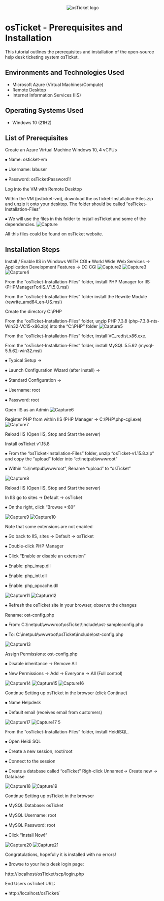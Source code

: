 <p align="center">
<img src="https://i.imgur.com/Clzj7Xs.png" alt="osTicket logo"/>
</p>

<h1>osTicket - Prerequisites and Installation</h1>
This tutorial outlines the prerequisites and installation of the open-source help desk ticketing system osTicket.<br />



<h2>Environments and Technologies Used</h2>

- Microsoft Azure (Virtual Machines/Compute)
- Remote Desktop
- Internet Information Services (IIS)

<h2>Operating Systems Used </h2>

- Windows 10</b> (21H2)

<h2>List of Prerequisites</h2>
<p>Create an Azure Virtual Machine Windows 10, 4 vCPUs</p>
<p>⦁	Name: osticket-vm</p>
<p>⦁	Username: labuser</p>
<p>⦁	Password: osTicketPassword1!</p>

<p>Log into the VM with Remote Desktop</p>

Within the VM (osticket-vm), download the osTicket-Installation-Files.zip and unzip it onto your desktop. The folder should be called “osTicket-Installation-Files”

⦁	We will use the files in this folder to install osTicket and some of the dependencies.
![Capture](https://github.com/user-attachments/assets/382ed086-7bcb-4df0-b5f6-5a49c50d01ee)
<p>All this files could be found on osTicket website.</p>

<h2>Installation Steps</h2>

Install / Enable IIS in Windows WITH CGI
⦁	World Wide Web Services -> Application Development Features -> [X] CGI
![Capture2](https://github.com/user-attachments/assets/f53a80b4-5332-489b-b067-9639fd8c0870)
![Capture3](https://github.com/user-attachments/assets/13b4e3e0-451c-44ca-a407-35f4f9bcb5b7)
![Capture4](https://github.com/user-attachments/assets/a94c7284-bace-4ba1-b632-a832798c7d40)

<p>From the “osTicket-Installation-Files” folder, install PHP Manager for IIS (PHPManagerForIIS_V1.5.0.msi)</p>

<p>From the “osTicket-Installation-Files” folder install the Rewrite Module (rewrite_amd64_en-US.msi)</p>

<p>Create the directory C:\PHP</p>

From the “osTicket-Installation-Files” folder, unzip PHP 7.3.8 (php-7.3.8-nts-Win32-VC15-x86.zip) into the “C:\PHP” folder
![Capture5](https://github.com/user-attachments/assets/c7609496-921a-46b1-af4f-222dc157c88f)

From the “osTicket-Installation-Files” folder, install VC_redist.x86.exe.

From the “osTicket-Installation-Files” folder, install MySQL 5.5.62 (mysql-5.5.62-win32.msi)
<p>⦁	Typical Setup -></p>
<p>⦁	Launch Configuration Wizard (after install) -></p>
<p>⦁	Standard Configuration -></p>
<p>⦁	Username: root</p>
<p>⦁	Password: root</p>

Open IIS as an Admin
![Capture6](https://github.com/user-attachments/assets/2d8d7ade-4bd6-40d8-8d03-b5fd6eca5433)

Register PHP from within IIS (PHP Manager -> C:\PHP\php-cgi.exe)
![Capture7](https://github.com/user-attachments/assets/b2a409af-4c46-4959-b294-7eb6b84f3715)

Reload IIS (Open IIS, Stop and Start the server)

Install osTicket v1.15.8
<p>⦁	From the “osTicket-Installation-Files” folder, unzip “osTicket-v1.15.8.zip” and copy the “upload” folder into “c:\inetpub\wwwroot”</p>
<p>⦁	Within “c:\inetpub\wwwroot”, Rename “upload” to “osTicket”</p>

![Capture8](https://github.com/user-attachments/assets/afb379ca-cfd4-45ee-ac7f-b86edb15c0bd)

Reload IIS (Open IIS, Stop and Start the server)

<p>In IIS go to sites -> Default -> osTicket</p>
<p>⦁	On the right, click “Browse *:80”</p>

![Capture9](https://github.com/user-attachments/assets/f5e54868-62c1-4464-9a37-8d8c93ec5fe1)
![Capture10](https://github.com/user-attachments/assets/afbf2dfe-065a-4674-8589-8ebe52f904b4)

Note that some extensions are not enabled
<p>⦁	Go back to IIS, sites -> Default -> osTicket</p>
<p>⦁	Double-click PHP Manager</p>
<p>⦁	Click “Enable or disable an extension”</p>
  <p>  ⦁	Enable: php_imap.dll</p>
  <p>  ⦁	Enable: php_intl.dll</p>
  <p>  ⦁	Enable: php_opcache.dll</p>

![Capture11](https://github.com/user-attachments/assets/382d4b18-80fb-4166-b852-a6ce06a97392)
![Capture12](https://github.com/user-attachments/assets/39713c8a-b555-4d47-bf85-955c7bc7e325)

<p>⦁	Refresh the osTicket site in your browser, observe the changes</p>

<p>Rename: ost-config.php</p>
<p>⦁	From: C:\inetpub\wwwroot\osTicket\include\ost-sampleconfig.php</p>
<p>⦁	To: C:\inetpub\wwwroot\osTicket\include\ost-config.php</p>

![Capture13](https://github.com/user-attachments/assets/8b5be919-9079-49f3-aa67-8a7293ccc182)

<p>Assign Permissions: ost-config.php</p>
<p>⦁	Disable inheritance -> Remove All</p>
<p>⦁	New Permissions -> Add  -> Everyone -> All (Full  control)</p>

![Capture14](https://github.com/user-attachments/assets/be5bbea7-d578-4ed2-9bd1-4c03d22e9ee2)
![Capture15](https://github.com/user-attachments/assets/c4b2b116-e065-440c-aced-ec8cad937559)
![Capture16](https://github.com/user-attachments/assets/b0a674b2-1d44-4a79-9000-c6f8f8478358)

<p>Continue Setting up osTicket in the browser (click Continue)</p>
<p>⦁	Name Helpdesk</p>
<p>⦁	Default email (receives email from customers)</p>

![Capture17](https://github.com/user-attachments/assets/b735857d-8c0e-4fd2-9613-570fa7059065)
![Capture17 5](https://github.com/user-attachments/assets/5f7fa1cd-eeb7-4f9f-b092-0fa12303c081)

<p>From the “osTicket-Installation-Files” folder, install HeidiSQL.</p>
<p>⦁	Open Heidi SQL</p>
<p>⦁	Create a new session, root/root</p>
<p>⦁	Connect to the session</p>
<p>⦁	Create a database called “osTicket” Righ-click Unnamed-> Create new -> Database</p>

![Capture18](https://github.com/user-attachments/assets/554a7230-8a38-4b01-a110-4af70f4e1c2c)
![Capture19](https://github.com/user-attachments/assets/dbfc8dfa-114f-4396-9388-65bde4a4639e)

<p>Continue Setting up osTicket in the browser</p>
<p>⦁	MySQL Database: osTicket</p>
<p>⦁	MySQL Username: root</p>
<p>⦁	MySQL Password: root</p>
<p>⦁	Click “Install Now!”</p>

![Capture20](https://github.com/user-attachments/assets/9f380ee7-0856-43c5-bad8-0c7ec71aa04d)
![Capture21](https://github.com/user-attachments/assets/a920b6de-c2f9-4475-8478-79e494258cef)

<p>Congratulations, hopefully it is installed with no errors!</p>
 <p>⦁	Browse to your help desk login page:</p>
 <p>http://localhost/osTicket/scp/login.php</p>
 
<p>End Users osTicket URL:</p>
<p>⦁	http://localhost/osTicket/ </p>



